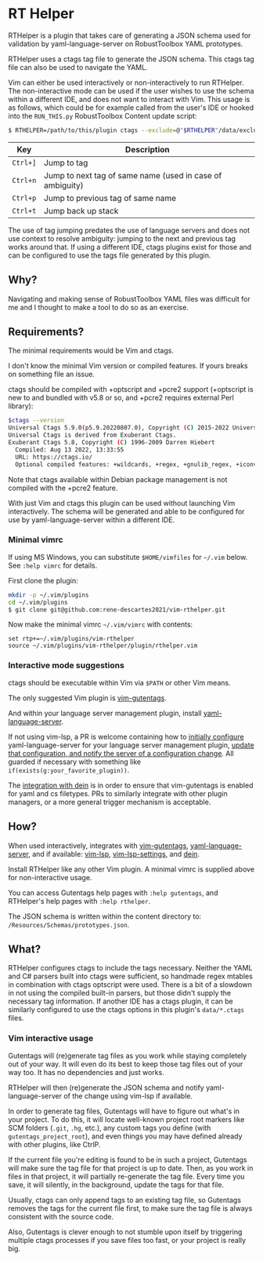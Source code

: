 
# RT Helper

RTHelper is a plugin that takes care of generating a JSON schema used for
validation by yaml-language-server on RobustToolbox YAML prototypes.

RTHelper uses a ctags tag file to generate the JSON schema.
This ctags tag file can also be used to navigate the YAML.

Vim can either be used interactively or non-interactively to run RTHelper.
The non-interactive mode can be used if the user wishes to use the schema
within a different IDE, and does not want to interact with Vim. This usage is
as follows, which could be for example called from the user's IDE or hooked
into the `RUN_THIS.py` RobustToolbox Content update script:
```bash
$ RTHELPER=/path/to/this/plugin ctags --exclude=@"$RTHELPER"/data/exclude.ctags --options="$RTHELPER"/data/cs.ctags --options="$RTHELPER"/data/yaml.ctags -f /tmp/rt.tags | vim -es +'RTGenSchema /tmp/rt.tags' +qall
```

| Key | Description |
| --- | --- |
| `Ctrl+]` | Jump to tag |
| `Ctrl+n` | Jump to next tag of same name (used in case of ambiguity) |
| `Ctrl+p` | Jump to previous tag of same name |
| `Ctrl+t` | Jump back up stack |

The use of tag jumping predates the use of language servers and does not
use context to resolve ambiguity: jumping to the next and previous tag works
around that. If using a different IDE, ctags plugins exist for those and can
be configured to use the tags file generated by this plugin.

## Why?

Navigating and making sense of RobustToolbox YAML files was difficult for me
and I thought to make a tool to do so as an exercise.

## Requirements?

The minimal requirements would be Vim and ctags.

I don't know the minimal Vim version or compiled features. If yours breaks
on something file an issue.

ctags should be compiled with +optscript and +pcre2 support (+optscript is new
to and bundled with v5.8 or so, and +pcre2 requires external Perl library):

```bash
$ctags --version
Universal Ctags 5.9.0(p5.9.20220807.0), Copyright (C) 2015-2022 Universal Ctags Team
Universal Ctags is derived from Exuberant Ctags.
Exuberant Ctags 5.8, Copyright (C) 1996-2009 Darren Hiebert
  Compiled: Aug 13 2022, 13:33:55
  URL: https://ctags.io/
  Optional compiled features: +wildcards, +regex, +gnulib_regex, +iconv, +option-directory, +xpath, +json, +interactive, +packcc, +optscript, +pcre2
```

Note that ctags available within Debian package management is not compiled with
 the +pcre2 feature.

With just Vim and ctags this plugin can be used without launching Vim
interactively. The schema will be generated and able to be configured for use
by yaml-language-server within a different IDE.

### Minimal vimrc

If using MS Windows, you can substitute `$HOME/vimfiles` for `~/.vim` below.
See `:help vimrc` for details.

First clone the plugin:
```bash
mkdir -p ~/.vim/plugins
cd ~/.vim/plugins
$ git clone git@github.com:rene-descartes2021/vim-rthelper.git
```

Now make the minimal vimrc `~/.vim/vimrc` with contents:
```vim
set rtp+=~/.vim/plugins/vim-rthelper
source ~/.vim/plugins/vim-rthelper/plugin/rthelper.vim
```

### Interactive mode suggestions

ctags should be executable within Vim via `$PATH` or other Vim means.

The only suggested Vim plugin is [vim-gutentags](https://github.com/ludovicchabant/vim-gutentags).

And within your language server management plugin, install [yaml-language-server](https://github.com/redhat-developer/yaml-language-server).

If not using vim-lsp, a PR is welcome containing how to [initially configure](https://github.com/rene-descartes2021/vim-rthelper/blob/ef3b0116b29d24b00a2cfe80b54dcaf01fea8b16/plugin/rthelper.vim#L80)
yaml-language-server for your language server management plugin, [update that
configuration, and notify the server of a configuration change](https://github.com/rene-descartes2021/vim-rthelper/commit/ef3b0116b29d24b00a2cfe80b54dcaf01fea8b16#diff-c53120369733fbdf636fb01cffb609c2ed8e89585c1419b506af920ec8c2a302R131).
All guarded if necessary with something like
`if(exists(g:your_favorite_plugin))`.

The [integration with dein](https://github.com/rene-descartes2021/vim-rthelper/blob/ef3b0116b29d24b00a2cfe80b54dcaf01fea8b16/plugin/rthelper.vim#L35)
is in order to ensure that vim-gutentags is enabled for yaml and cs filetypes.
PRs to similarly integrate with other plugin managers,
or a more general trigger mechanism is acceptable.

## How?

When used interactively, integrates with [vim-gutentags](https://github.com/ludovicchabant/vim-gutentags),
[yaml-language-server](https://github.com/redhat-developer/yaml-language-server),
and if available: [vim-lsp](https://github.com/prabirshrestha/vim-lsp),
[vim-lsp-settings](https://github.com/mattn/vim-lsp-settings), and
[dein](https://github.com/Shougo/dein.vim).

Install RTHelper like any other Vim plugin. A minimal vimrc is supplied above
for non-interactive usage.

You can access Gutentags help pages with `:help gutentags`, and RTHelper's help
pages with `:help rthelper`.

The JSON schema is written within the content directory to:
`/Resources/Schemas/prototypes.json`.

## What?

RTHelper configures ctags to include the tags necessary. Neither the YAML and
C# parsers built into ctags were sufficient, so handmade regex mtables in
combination with ctags optscript were used. There is a bit of a slowdown
in not using the compiled built-in parsers, but those didn't supply the
necessary tag information. If another IDE has a ctags plugin, it can be
similarly configured to use the ctags options in this plugin's
`data/*.ctags` files.

### Vim interactive usage

Gutentags will (re)generate tag files as you work while staying
completely out of your way. It will even do its best to keep those tag files
out of your way too. It has no dependencies and just works.

RTHelper will then (re)generate the JSON schema and notify yaml-language-server
of the change using vim-lsp if available.

In order to generate tag files, Gutentags will have to figure out what's in
your project. To do this, it will locate well-known project root markers like
SCM folders (`.git`, `.hg`, etc.), any custom tags you define (with
`gutentags_project_root`), and even things you may have defined already with
other plugins, like CtrlP.

If the current file you're editing is found to be in such a project, Gutentags
will make sure the tag file for that project is up to date. Then, as you work
in files in that project, it will partially re-generate the tag file. Every
time you save, it will silently, in the background, update the tags for that
file.

Usually, ctags can only append tags to an existing tag file, so Gutentags
removes the tags for the current file first, to make sure the tag file is
always consistent with the source code.

Also, Gutentags is clever enough to not stumble upon itself by triggering
multiple ctags processes if you save files too fast, or your project is really
big.
